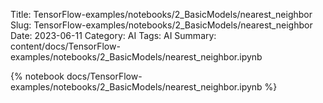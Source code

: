 Title: TensorFlow-examples/notebooks/2_BasicModels/nearest_neighbor
Slug: TensorFlow-examples/notebooks/2_BasicModels/nearest_neighbor
Date: 2023-06-11
Category: AI
Tags: AI
Summary: content/docs/TensorFlow-examples/notebooks/2_BasicModels/nearest_neighbor.ipynb

{% notebook docs/TensorFlow-examples/notebooks/2_BasicModels/nearest_neighbor.ipynb %}